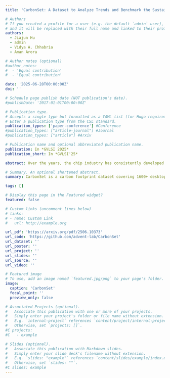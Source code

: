 ```yaml
---
title: 'CarbonSet: A Dataset to Analyze Trends and Benchmark the Sustainability of CPUs and GPUs'

# Authors
# If you created a profile for a user (e.g. the default `admin` user), write the username (folder name) here
# and it will be replaced with their full name and linked to their profile.
authors:
  - Jiajun Hu
  - admin
  - Vidya A. Chhabria
  - Aman Arora

# Author notes (optional)
#author_notes:
#  - 'Equal contribution'
#  - 'Equal contribution'

date: '2025-06-28T00:00:00Z'
doi: ''

# Schedule page publish date (NOT publication's date).
#publishDate: '2017-01-01T00:00:00Z'

# Publication type.
# Accepts a single type but formatted as a YAML list (for Hugo requirements).
# Enter a publication type from the CSL standard.
publication_types: ['paper-conference'] #Conference
#publication_types: ["article-journal"] #Journal 
#publication_types: ["article"] #Arxiv

# Publication name and optional abbreviated publication name.
publication: In *GVLSI 2025*
publication_short: In *GVLSI'25*

abstract: Over the years, the chip industry has consistently developed high-performance processors to address the increasing demands across diverse applications. However, the rapid expansion of chip production has significantly increased carbon emissions, raising critical concerns about environmental sustainability. While researchers have previously modeled the carbon footprint (CFP) at both system and processor levels, a holistic analysis of sustainability trends encompassing the entire chip lifecycle remains lacking. This paper presents CarbonSet, a comprehensive dataset integrating sustainability and performance metrics for CPUs and GPUs over the past decade. CarbonSet aims to benchmark and assess the design of next-generation processors. Leveraging this dataset, we conducted detailed analysis of flagship processors' sustainability trends over the last decade. This paper further highlights that modern processors are not yet sustainably designed, with total carbon emissions increasing more than 50 in the past three years due to the surging demand driven by the AI boom. Power efficiency remains a significant concern, while advanced process nodes pose new challenges requiring to effectively amortize the dramatically increased manufacturing carbon emissions.

# Summary. An optional shortened abstract.
summary: CarbonSet is a carbon footprint dataset covering 1600+ desktop and datacenter CPUs and GPUs. It includes design, performance, and sustainability metrics like area, TDP, ECFP, and OCFP. It also provides composite indicators (e.g., performance per CFP, ECFPA) for tradeoff analysis.

tags: []

# Display this page in the Featured widget?
featured: false

# Custom links (uncomment lines below)
# links:
# - name: Custom Link
#   url: http://example.org

url_pdf: 'https://arxiv.org/pdf/2506.10373'
url_code: 'https://github.com/advent-lab/CarbonSet'
url_dataset: ''
url_poster: ''
url_project: ''
url_slides: ''
url_source: ''
url_video: ''

# Featured image
# To use, add an image named `featured.jpg/png` to your page's folder.
image:
  caption: 'CarbonSet'
  focal_point: ''
  preview_only: false

# Associated Projects (optional).
#   Associate this publication with one or more of your projects.
#   Simply enter your project's folder or file name without extension.
#   E.g. `internal-project` references `content/project/internal-project/index.md`.
#   Otherwise, set `projects: []`.
#C projects:
#C   - example

# Slides (optional).
#   Associate this publication with Markdown slides.
#   Simply enter your slide deck's filename without extension.
#   E.g. `slides: "example"` references `content/slides/example/index.md`.
#   Otherwise, set `slides: ""`.
#C slides: example
---
```

